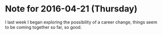 # Note for 2016-04-21 (Thursday)

I last week I began exploring the possibility of a career change, things seem to be coming together so far, so good.

